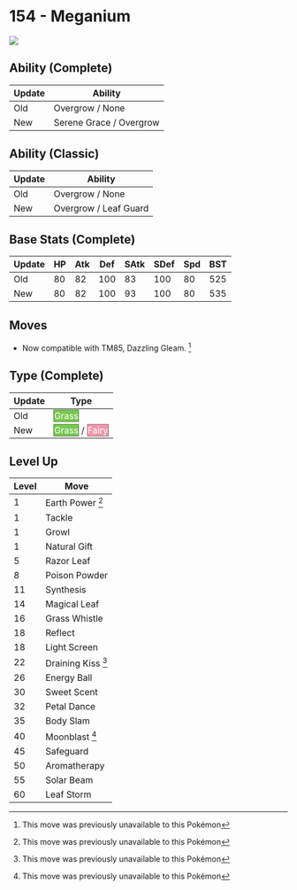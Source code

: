 # 154 - Meganium
![][154]

## Ability (Complete)

Update | Ability
---    | ---
Old    | Overgrow / None
New    | Serene Grace / Overgrow

## Ability (Classic)

Update | Ability
---    | ---
Old    | Overgrow / None
New    | Overgrow / Leaf Guard

## Base Stats (Complete)

Update | HP | Atk | Def | SAtk | SDef | Spd | BST
---    | ---| --- | --- | ---  | ---  | --- | ---
Old    | 80 |  82 |  100 |  83  |  100  |  80  |  525
New    | 80 |  82 |  100 |  93  |  100  |  80  |  535

## Moves

 - Now compatible with TM85, Dazzling Gleam. [^1]

## Type (Complete)

Update | Type
---    | ---
Old    | <span style="color:white; background:#78C850; border: 1px solid #4E8234">Grass</span>
New    | <span style="color:white; background:#78C850; border: 1px solid #4E8234">Grass</span> / <span style="color:white; background:#EE99AC; border: 1px solid #9B6470">Fairy</span>

## Level Up

Level | Move
---   | ---
  1   | Earth Power [^1]
  1   | Tackle
  1   | Growl
  1   | Natural Gift
  5   | Razor Leaf
  8   | Poison Powder
 11   | Synthesis
 14   | Magical Leaf
 16   | Grass Whistle
 18   | Reflect
 18   | Light Screen
 22   | Draining Kiss [^1]
 26   | Energy Ball
 30   | Sweet Scent
 32   | Petal Dance
 35   | Body Slam
 40   | Moonblast [^1]
 45   | Safeguard
 50   | Aromatherapy
 55   | Solar Beam
 60   | Leaf Storm



[154]: ../img/pokemon/154.png

[^1]: This move was previously unavailable to this Pokémon